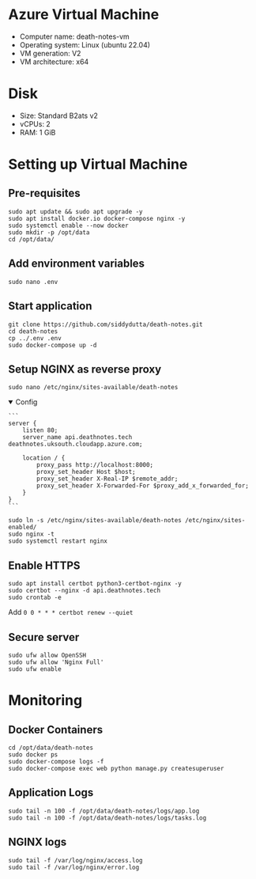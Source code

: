 # Azure Virtual Machine
* Computer name: death-notes-vm
* Operating system: Linux (ubuntu 22.04)
* VM generation: V2
* VM architecture: x64

# Disk
* Size: Standard B2ats v2
* vCPUs: 2
* RAM: 1 GiB


# Setting up Virtual Machine
## Pre-requisites
```
sudo apt update && sudo apt upgrade -y
sudo apt install docker.io docker-compose nginx -y
sudo systemctl enable --now docker
sudo mkdir -p /opt/data
cd /opt/data/
```

## Add environment variables
```
sudo nano .env
```

## Start application
```
git clone https://github.com/siddydutta/death-notes.git
cd death-notes
cp ../.env .env
sudo docker-compose up -d
```

## Setup NGINX as reverse proxy
```
sudo nano /etc/nginx/sites-available/death-notes
```
<details open>
  <summary>Config</summary>

    ```
    server {
        listen 80;
        server_name api.deathnotes.tech deathnotes.uksouth.cloudapp.azure.com;

        location / {
            proxy_pass http://localhost:8000;
            proxy_set_header Host $host;
            proxy_set_header X-Real-IP $remote_addr;
            proxy_set_header X-Forwarded-For $proxy_add_x_forwarded_for;
        }
    }
    ```
</details>

```
sudo ln -s /etc/nginx/sites-available/death-notes /etc/nginx/sites-enabled/
sudo nginx -t
sudo systemctl restart nginx
```

## Enable HTTPS
```
sudo apt install certbot python3-certbot-nginx -y
sudo certbot --nginx -d api.deathnotes.tech
sudo crontab -e
```
Add `0 0 * * * certbot renew --quiet`

## Secure server
```
sudo ufw allow OpenSSH
sudo ufw allow 'Nginx Full'
sudo ufw enable
```


# Monitoring
## Docker Containers
```
cd /opt/data/death-notes
sudo docker ps
sudo docker-compose logs -f
sudo docker-compose exec web python manage.py createsuperuser
```

## Application Logs
```
sudo tail -n 100 -f /opt/data/death-notes/logs/app.log
sudo tail -n 100 -f /opt/data/death-notes/logs/tasks.log
```

## NGINX logs
```
sudo tail -f /var/log/nginx/access.log
sudo tail -f /var/log/nginx/error.log
```
